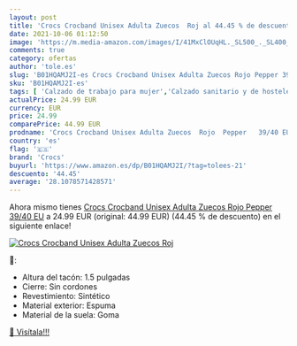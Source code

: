 ```yaml
---
layout: post
title: 'Crocs Crocband Unisex Adulta Zuecos  Roj al 44.45 % de descuento'
date: 2021-10-06 01:12:50
image: 'https://m.media-amazon.com/images/I/41MxClOUqHL._SL500_._SL400_.jpg'
comments: true
category: ofertas
author: 'tole.es'
slug: 'B01HQAMJ2I-es Crocs Crocband Unisex Adulta Zuecos Rojo Pepper 39/40 EU'
sku: 'B01HQAMJ2I-es'
tags: [ 'Calzado de trabajo para mujer','Calzado sanitario y de hostelería para mujer','Zapatos','Zapatos para mujer','Zapatos y complementos','Zuecos sanitarios y de hostelería para mujer','Zuecos y mules de mujer','crocs','zuecos', ]
actualPrice: 24.99 EUR
currency: EUR
price: 24.99
comparePrice: 44.99 EUR
prodname: 'Crocs Crocband Unisex Adulta Zuecos  Rojo  Pepper   39/40 EU'
country: 'es'
flag: '🇪🇸'
brand: 'Crocs'
buyurl: 'https://www.amazon.es/dp/B01HQAMJ2I/?tag=tolees-21'
descuento: '44.45'
average: '28.1078571428571'
---
```


Ahora mismo tienes [Crocs Crocband Unisex Adulta Zuecos  Rojo  Pepper   39/40 EU](https://www.amazon.es/dp/B01HQAMJ2I/?tag=tolees-21) a 24.99 EUR (original: 44.99 EUR) (44.45 %  de descuento) en el siguiente enlace!

[![Crocs Crocband Unisex Adulta Zuecos  Roj](https://m.media-amazon.com/images/I/41MxClOUqHL._SL500_._SL400_.jpg)](https://www.amazon.es/dp/B01HQAMJ2I/?tag=tolees-21)

🔎:

- Altura del tacón: 1.5 pulgadas
- Cierre: Sin cordones
- Revestimiento: Sintético
- Material exterior: Espuma
- Material de la suela: Goma

[🛒 Visítala!!!](https://www.amazon.es/dp/B01HQAMJ2I/?tag=tolees-21)
